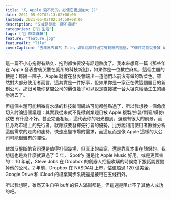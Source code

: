```yaml
---
title: "凡 Apple 殺不死的，必使它更加強大 (?"
date: 2021-05-02T02:13:02+08:00
lastmod: 2021-05-02T02:14:58+08:00
description: "又或是從此一蹶不振呢"
categories: ["🍫 生活"]
tags: ["🏢 商業邏輯"]
feature: "feature.jpg"
featureAlt: "Tile"
coverCaption: "去年黑五買的 Tile，如果這個月過完有剩餘的摳摳，下個月可能就要被 AirTag 取代惹"
---
```


這一篇不小心拖得有點久，拖到都快要沒有話題熱度了。我本來想寫一篇《那些年在 Apple 發表會後哭暈在廁所的科技新創》，如果你是一位數位麻瓜，這個主題的梗是：每隔一陣子，Apple 就會在發表會端出一道他們以前沒有做的新菜色。雖然對大部分使用者而言，這其實是一件好事，但如果你是一家正在做這個題目的新創公司，那很可能你整間公司的價值幾乎可以說是直接被一台大坦克給活生生的碾壓過去了。

但這個主題可能稍微有水準的科技新聞網站可能都盤點過了，所以我想換一個角度切入討論這個議題：其實我從來就不覺得創業題目被 Apple 複製/抄襲/剽竊/模仿/致敬 有什麼不好。甚至完全相反，這代表你的眼光獨到，選題有很大的前景。而且身為市場上的先行者，就應該要發揮先行者的優勢，比方說利用使用者數據分析這個需求的走向和趨勢，快速應變市場的需求，而這反而是像 Apple 這樣的大公司可能很難有的彈性。

雖然反壟斷的官司還是值得打個幾場，但真正的贏家，還是靠真本事在賺錢的。我想這也是為什麼就算過了 5 年， Spotify 還是比 Apple Music 好用。或是更厲害的： 10 年前，Steve Jobs 在 Dropbox 的創辦人拒絕收購的時候烙下狠話說要毀掉他的公司。2 年前，Dropbox 在 NASDAQ 上市，估值超過 120 億美金，Google Drive 和 iCloud 的檔案同步系統還是被甩在五條街外。

所以我想啊，雖然天生自帶 buff 的狂人滿街都是，但這還是阻止不了其他人成功的吧。
